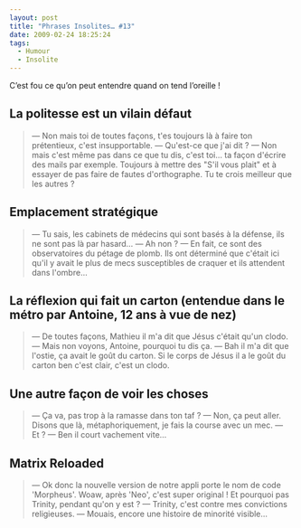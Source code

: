 ```yaml
---
layout: post
title: "Phrases Insolites… #13"
date: 2009-02-24 18:25:24
tags:
  - Humour
  - Insolite
---
```


C’est fou ce qu’on peut entendre quand on tend l’oreille&nbsp;!

<!-- more -->

## La politesse est un vilain défaut

> —  Non mais toi de toutes façons, t'es toujours là à faire ton prétentieux, c'est insupportable.
> —  Qu'est-ce que j'ai dit&nbsp;?
> —  Non mais c'est même pas dans ce que tu dis, c'est toi… ta façon d'écrire des mails par exemple. Toujours à mettre des "S'il vous plait" et à essayer de pas faire de fautes d'orthographe. Tu te crois meilleur que les autres&nbsp;?

## Emplacement stratégique

> —  Tu sais, les cabinets de médecins qui sont basés à la défense, ils ne sont pas là par hasard…
> —  Ah non&nbsp;?
> —  En fait, ce sont des observatoires du pétage de plomb. Ils ont déterminé que c'était ici qu'il y avait le plus de mecs susceptibles de craquer et ils attendent dans l'ombre…

## La réflexion qui fait un carton (entendue dans le métro par Antoine, 12 ans à vue de nez)

> —  De toutes façons, Mathieu il m'a dit que Jésus c'était qu'un clodo.
> —  Mais non voyons, Antoine, pourquoi tu dis ça.
> —  Bah il m'a dit que l'ostie, ça avait le goût du carton. Si le corps de Jésus il a le goût du carton ben c'est clair, c'est un clodo.

## Une autre façon de voir les choses

> —  Ça va, pas trop à la ramasse dans ton taf&nbsp;?
> —  Non, ça peut aller. Disons que là, métaphoriquement, je fais la course avec un mec.
> —  Et&nbsp;?
> —  Ben il court vachement vite…

## Matrix Reloaded

> —  Ok donc la nouvelle version de notre appli porte le nom de code 'Morpheus'. Woaw, après 'Neo', c'est super original&nbsp;! Et pourquoi pas Trinity, pendant qu'on y est&nbsp;?
> —  Trinity, c'est contre mes convictions religieuses.
> —  Mouais, encore une histoire de minorité visible…
